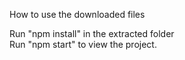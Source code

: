 How to use the downloaded files

Run "npm install" in the extracted folder<br/>
Run "npm start" to view the project. <br/>

